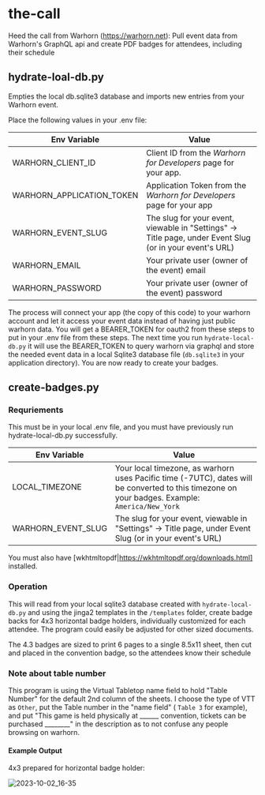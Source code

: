 # the-call
Heed the call from Warhorn (https://warhorn.net): Pull event data from Warhorn's GraphQL api and create PDF badges for attendees, including their schedule

## hydrate-loal-db.py

Empties the local db.sqlite3 database and imports new entries from your Warhorn event.  

Place the following values in your .env file:

Env Variable | Value
---|---
WARHORN_CLIENT_ID | Client ID from the *Warhorn for Developers* page for your app. 
WARHORN_APPLICATION_TOKEN | Application Token from the *Warhorn for Developers* page for your app
WARHORN_EVENT_SLUG | The slug for your event, viewable in "Settings" -> Title page, under Event Slug (or in your event's URL)
WARHORN_EMAIL | Your private user (owner of the event) email
WARHORN_PASSWORD | Your private user (owner of the event) password

The process will connect your app (the copy of this code) to your warhorn account and let it access your event data instead of having just public warhorn data.  You will get a BEARER_TOKEN for oauth2 from these steps to put in your .env file from these steps.  The next time you run `hydrate-local-db.py` it will use the BEARER_TOKEN to query warhorn via graphql and store the needed event data in a local Sqlite3 database file (`db.sqlite3` in your application directory).  You are now ready to create your badges.



## create-badges.py


### Requriements

This must be in your local .env file, and you must have previously run hydrate-local-db.py successfully.

Env Variable | Value
---|---
LOCAL_TIMEZONE | Your local timezone, as warhorn uses Pacific time (-7UTC), dates will be converted to this timezone on your badges.  Example: `America/New_York` 
WARHORN_EVENT_SLUG | The slug for your event, viewable in "Settings" -> Title page, under Event Slug (or in your event's URL)

You must also have [wkhtmltopdf|https://wkhtmltopdf.org/downloads.html] installed.

### Operation

This will read from your local sqlite3 database created with `hydrate-local-db.py` and using the jinga2 templates in the `/templates` folder, create badge backs for 4x3 horizontal badge holders, individually customized for each attendee.  The program could easily be adjusted for other sized documents.

The 4.3 badges are sized to print 6 pages to a single 8.5x11 sheet, then cut and placed in the convention badge, so the attendees know their schedule

### Note about table number

This program is using the Virtual Tabletop name field to hold "Table Number" for the default 2nd column of the sheets. I choose the type of VTT as `Other`, put the Table number in the "name field" ( `Table 3` for example), and put "This game is held physically at ______ convention, tickets can be purchased ________" in the description as to not confuse any people browsing on warhorn.

#### Example Output

4x3 prepared for horizontal badge holder:

![2023-10-02_16-35](https://github.com/michael-tracey/the-call/assets/53870997/59c09f53-1a0e-48cb-bee2-db5c1b976af6)


